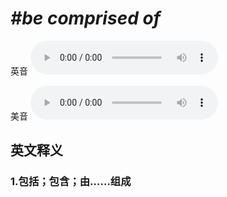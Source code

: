 # ***\#be comprised of*** 
英音
<audio src="./media/be comprised of1_AAC.aac" controls="controls"></audio>

美音
<audio src="./media/be comprised of1_AAC.aac" controls="controls"></audio>



  

英文释义
---
### 1.**包括；包含；由……组成**  



